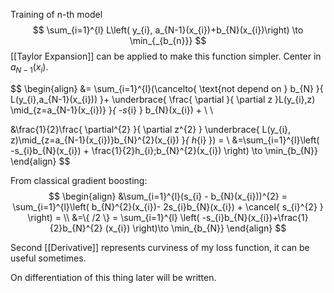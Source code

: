 Training of n-th model
$$
\sum_{i=1}^{l} L\left(  y_{i}, a_{N-1}(x_{i})+b_{N}(x_{i})\right) \to \min_{_{b_{n}}} 
$$
[[Taylor Expansion]] can be applied to make this function simpler. Center in $a_{N-1}(x_{i})$.

$$
\begin{align}
&= \sum_{i=1}^{l}(\cancelto{ \text{not depend on } b_{N} }{  L(y_{i},a_{N-1}(x_{i})) }+ \underbrace{ \frac{ \partial  }{ \partial z }L(y_{i},z) \mid_{z=a_{N-1}(x_{i})} }_{ -s_{i} }  b_{N}(x_{i}) +  \\ \\

&\frac{1}{2}\frac{ \partial^{2}  }{ \partial z^{2} } \underbrace{ L(y_{i}, z)\mid_{z=a_{N-1}(x_{i})}b_{N}^{2}(x_{i}) }_{ h_{i} }) = \\
&=\sum_{i=1}^{l}\left( -s_{i}b_{N}(x_{i}) + \frac{1}{2}h_{i}\;b_{N}^{2}(x_{i}) \right) \to \min_{b_{N}}
\end{align}
$$

From classical gradient boosting:
$$
\begin{align}
&\sum_{i=1}^{l}(s_{i} - b_{N}(x_{i}))^{2} = \sum_{i=1}^{l}\left( b_{N}^{2}(x_{i})- 2s_{i}b_{N}(x_{i}) + \cancel{ s_{i}^{2} } \right) =   \\
&=\{ /2 \} = \sum_{i=1}^{l} \left( -s_{i}b_{N}(x_{i})+\frac{1}{2}b_{N}^{2} (x_{i}) \right)\to \min_{b_{N}}
\end{align}
$$

Second [[Derivative]] represents curviness of my loss function, it can be useful sometimes.

On differentiation of this thing later will be written.